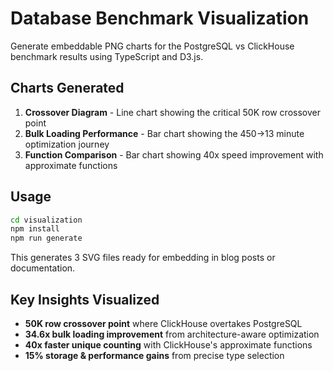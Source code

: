 # Database Benchmark Visualization

Generate embeddable PNG charts for the PostgreSQL vs ClickHouse benchmark results using TypeScript and D3.js.

## Charts Generated

1. **Crossover Diagram** - Line chart showing the critical 50K row crossover point
2. **Bulk Loading Performance** - Bar chart showing the 450→13 minute optimization journey
3. **Function Comparison** - Bar chart showing 40x speed improvement with approximate functions

## Usage

```bash
cd visualization
npm install
npm run generate
```

This generates 3 SVG files ready for embedding in blog posts or documentation.

## Key Insights Visualized

- **50K row crossover point** where ClickHouse overtakes PostgreSQL
- **34.6x bulk loading improvement** from architecture-aware optimization
- **40x faster unique counting** with ClickHouse's approximate functions
- **15% storage & performance gains** from precise type selection